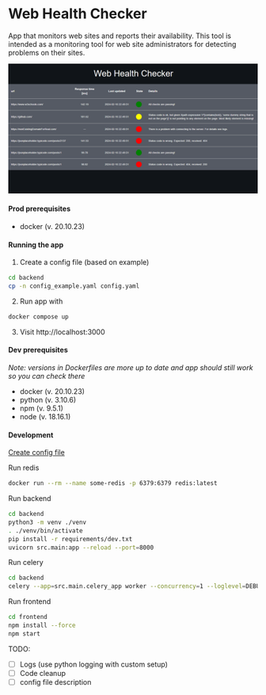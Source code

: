 # Web Health Checker

App that monitors web sites and reports their availability. This tool is intended as a monitoring tool for web site administrators for detecting problems on their sites.


<p align="center">
  <img src="imgs/front_ss.png"  alt="ui"/>
</p>

#### Prod prerequisites
- docker (v. 20.10.23)

#### Running the app

1. Create a config file (based on example)
```sh
cd backend
cp -n config_example.yaml config.yaml
```

2. Run app with
```sh
docker compose up
```

3. Visit http://localhost:3000

#### Dev prerequisites
*Note: versions in Dockerfiles are more up to date and app should still work so you can check there*
- docker (v. 20.10.23)
- python (v. 3.10.6)
- npm (v. 9.5.1)
- node (v. 18.16.1)

#### Development

[Create config file](#running-the-app)

Run redis
```sh
docker run --rm --name some-redis -p 6379:6379 redis:latest
```

Run backend
```sh
cd backend
python3 -m venv ./venv
. ./venv/bin/activate
pip install -r requirements/dev.txt
uvicorn src.main:app --reload --port=8000
```

Run celery
```sh
cd backend
celery --app=src.main.celery_app worker --concurrency=1 --loglevel=DEBUG
```


Run frontend
```sh
cd frontend
npm install --force
npm start
```


TODO:
- [ ] Logs (use python logging with custom setup)
- [ ] Code cleanup
- [ ] config file description

